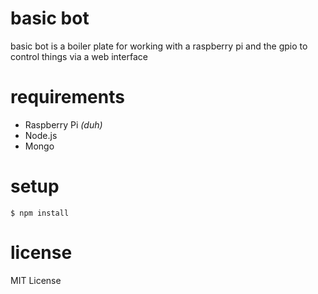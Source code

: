 # basic bot
basic bot is a boiler plate for working with a raspberry pi and the gpio to control things via a web interface

# requirements

* Raspberry Pi *(duh)*
* Node.js
* Mongo

# setup

    $ npm install

# license
MIT License
